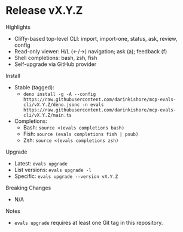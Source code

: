 # Release vX.Y.Z

Highlights

- Cliffy-based top-level CLI: import, import-one, status, ask, review, config
- Read-only viewer: H/L (←/→) navigation; ask (a); feedback (f)
- Shell completions: bash, zsh, fish
- Self-upgrade via GitHub provider

Install

- Stable (tagged):
  - `deno install -g -A --config https://raw.githubusercontent.com/darinkishore/mcp-evals-cli/vX.Y.Z/deno.jsonc -n evals https://raw.githubusercontent.com/darinkishore/mcp-evals-cli/vX.Y.Z/main.ts`
- Completions:
  - Bash: `source <(evals completions bash)`
  - Fish: `source (evals completions fish | psub)`
  - Zsh: `source <(evals completions zsh)`

Upgrade

- Latest: `evals upgrade`
- List versions: `evals upgrade -l`
- Specific: `evals upgrade --version vX.Y.Z`

Breaking Changes

- N/A

Notes

- `evals upgrade` requires at least one Git tag in this repository.

